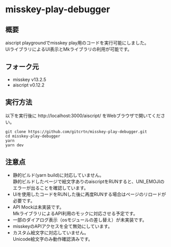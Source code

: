# misskey-play-debugger

## 概要
aiscript playgroundでmisskey play用のコードを実行可能にしました。  
UiライブラリによるUI表示とMkライブラリの利用が可能です。  

## フォーク元
* misskey v13.2.5
* aiscript v0.12.2

## 実行方法
以下を実行後に http://localhost:3000/aiscript/ をWebブラウザで開いてください。
```
git clone https://github.com/gitcrtn/misskey-play-debugger.git
cd misskey-play-debugger
yarn
yarn dev
```

## 注意点
* 静的ビルド(yarn build)に対応していません。  
静的ビルドしたページで絵文字ありのaiscriptをRUNすると、UNI_EMOJIのエラーが出ることを確認しています。
* Uiを使用したコードをRUNした後に再度RUNする場合はページのリロードが必要です。
* API Mockは未実装です。  
MkライブラリによるAPI利用のモックに対応させる予定です。
* 一部のダイアログ表示（osモジュールの差し替え）が未実装です。
* misskeyのAPIアクセスを全て無効にしています。
* カスタム絵文字に対応していません。  
Unicode絵文字のみ動作確認済みです。
